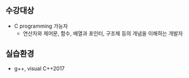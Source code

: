 ## 수강대상
- C programming 가능자
  - 연산자와 제어문, 함수, 배열과 포인터, 구조체 등의 개념을 이해하는 개발자
## 실습환경
- g++, visual C++2017
